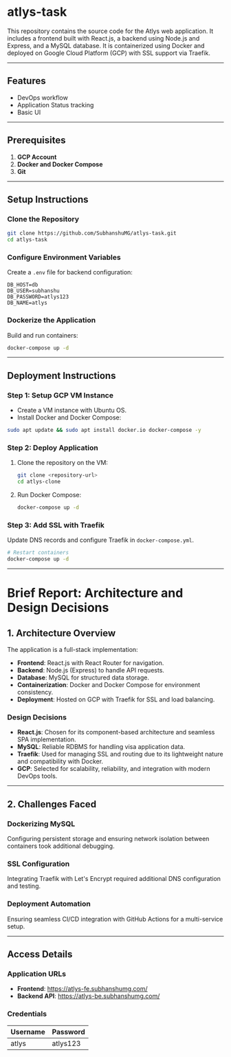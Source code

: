 # atlys-task

This repository contains the source code for the Atlys web application. It includes a frontend built with React.js, a backend using Node.js and Express, and a MySQL database. It is containerized using Docker and deployed on Google Cloud Platform (GCP) with SSL support via Traefik.

---

## Features
- DevOps workflow
- Application Status tracking
- Basic UI

---

## Prerequisites
1. **GCP Account**
2. **Docker and Docker Compose**
3. **Git**

---

## Setup Instructions

### Clone the Repository
```bash
git clone https://github.com/SubhanshuMG/atlys-task.git
cd atlys-task
```

### Configure Environment Variables
Create a `.env` file for backend configuration:
```
DB_HOST=db
DB_USER=subhanshu
DB_PASSWORD=atlys123
DB_NAME=atlys
```

### Dockerize the Application
Build and run containers:
```bash
docker-compose up -d
```

---

## Deployment Instructions

### Step 1: Setup GCP VM Instance
- Create a VM instance with Ubuntu OS.
- Install Docker and Docker Compose:
```bash
sudo apt update && sudo apt install docker.io docker-compose -y
```

### Step 2: Deploy Application
1. Clone the repository on the VM:
   ```bash
   git clone <repository-url>
   cd atlys-clone
   ```
2. Run Docker Compose:
   ```bash
   docker-compose up -d
   ```

### Step 3: Add SSL with Traefik
Update DNS records and configure Traefik in `docker-compose.yml`.
```bash
# Restart containers
docker-compose up -d
```

---

# Brief Report: Architecture and Design Decisions

## 1. Architecture Overview
The application is a full-stack implementation:
- **Frontend**: React.js with React Router for navigation.
- **Backend**: Node.js (Express) to handle API requests.
- **Database**: MySQL for structured data storage.
- **Containerization**: Docker and Docker Compose for environment consistency.
- **Deployment**: Hosted on GCP with Traefik for SSL and load balancing.

### Design Decisions
- **React.js**: Chosen for its component-based architecture and seamless SPA implementation.
- **MySQL**: Reliable RDBMS for handling visa application data.
- **Traefik**: Used for managing SSL and routing due to its lightweight nature and compatibility with Docker.
- **GCP**: Selected for scalability, reliability, and integration with modern DevOps tools.

---

## 2. Challenges Faced
### Dockerizing MySQL
Configuring persistent storage and ensuring network isolation between containers took additional debugging.

### SSL Configuration
Integrating Traefik with Let's Encrypt required additional DNS configuration and testing.

### Deployment Automation
Ensuring seamless CI/CD integration with GitHub Actions for a multi-service setup.

---

## Access Details

### Application URLs
- **Frontend**: https://atlys-fe.subhanshumg.com/
- **Backend API**: https://atlys-be.subhanshumg.com/

### Credentials
| Username | Password |
|----------|----------|
| atlys    | atlys123 |


